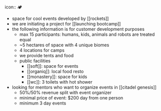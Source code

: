 icon:: 🏕

- space for cool events developed by [[rockets]]
- we are initiating a project for [[launching bootcamp]]
- the following information is for customer development purposes
	- max 15 participants: humans, kids, animals and robots are treated equal
	- ~5 hectares of space with 4 unique biomes
	- 4 locations for camps
	- we provide tents and food
	- public facilities
		- [[soft]]: space for events
		- [[organiq]]: local food resto
		- [[monastery]]: space for kids
		- [[wc]]: 3 toilets with hot shower
- looking for mentors who want to organize events in [[citadel genesis]]
	- 50%/50% revenue split with event organizer
	- minimal price of event: $200 day from one person
	- minimum 3 day events